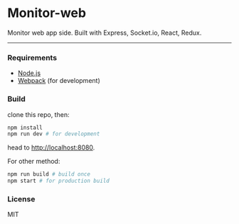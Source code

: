 # Monitor-web
Monitor web app side. Built with Express, Socket.io, React, Redux.

---

### Requirements
* [Node.js](https://nodejs.org/en/)
* [Webpack](https://github.com/webpack/webpack) (for development)


### Build
clone this repo, then:
```sh
npm install
npm run dev # for development
```
head to [http://localhost:8080](http://localhost:8080).

For other method:
```sh
npm run build # build once
npm start # for production build
```

### License
MIT
